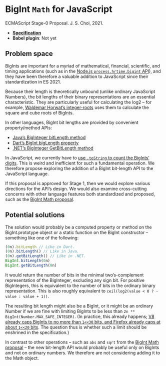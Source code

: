 # BigInt `Math` for JavaScript
ECMAScript Stage-0 Proposal. J. S. Choi, 2021.

* **[Specification][]**
* **Babel plugin**: Not yet

[specification]: http://jschoi.org/21/es-bigint-math/

## Problem space
BigInts are important for a myriad of
mathematical, financial, scientific, and timing applications
(such as in the [Node.js `process.hrtime.bigint` API][hrtime]),
and they have been therefore a valuable addition to JavaScript
since their standardization in ES 2021.

[hrtime]: https://nodejs.org/api/process.html#process_process_hrtime_bigint

Because their length is theoretically unbound (unlike ordinary JavaScript
Numbers), the bit lengths of their binary representations are an essential
characteristic. They are particularly useful for calculating the log2 – for
example, [Waldemar Horwat’s integer-roots][] uses them to calculate the square
and cube roots of BigInts.

In other languages, BigInt bit lengths are provided by convenient
property/method APIs:

* [Java’s BigInteger bitLength method](https://docs.oracle.com/en/java/javase/18/docs/api/java.base/java/math/BigInteger.html#bitLength())
* [Dart’s BigInt bigLength property](https://api.dart.dev/stable/2.17.6/dart-core/BigInt/bitLength.html)
* [.NET’s BigInteger GetBitLength method](https://docs.microsoft.com/en-us/dotnet/api/system.numerics.biginteger.getbitlength?view=net-6.0#system-numerics-biginteger-getbitlength)

In JavaScript, we currently have to [use `.toString` to count the BigInts’
digits][toString]. This is weird and inefficient for such a fundamental
operation. We therefore propose exploring the addition of a BigInt bit-length
API to the JavaScript language.

[toString]: https://stackoverflow.com/questions/54758130/how-to-obtain-the-amount-of-bits-of-a-bigint

If this proposal is approved for Stage 1, then we would explore various
directions for the API’s design. We would also examine cross-cutting concerns
with other language features both standardized and proposed, such as the
[BigInt Math proposal][].

## Potential solutions
The solution would probably be a computed property or method on the
BigInt.prototype object or a static function on the BigInt constructor –
something like one of the following:

```js
(0n).bitLength // Like in Dart.
(0n).bitLength() // Like in Java.
(0n).getBitLength() // Like in .NET.
BigInt.bitLength(0n)
BigInt.getBitLength(0n)
```

It would return the number of bits in the minimal two’s-complement
representation of the BigInteger, excluding any sign bit. For positive
BigIntegers, this is equivalent to the number of bits in the ordinary binary
representation. This is also roughly equivalent to `ceil(log2(value < 0 ?
-value : value + 1))`.

The resulting bit length might also be a BigInt, or it might be an ordinary
Number if we are fine with limiting BigInts to be less than `2n **
BigInt(Number.MAX_SAFE_INTEGER)`. (In practice, this already happens; [V8
already caps BigInts to no more than `1<<30` bits, and Firefox already caps at
about `1<<20` bits][already capped]. The question thus is whether such a limit
should be enshrined in the specification.)

[Waldemar Horwat’s integer-roots]: https://github.com/waldemarhorwat/integer-roots

In contrast to other operations – such as `abs` and `sqrt` from the [BigInt
Math proposal][] – the new bit-length API would probably be useful only on
BigInts and not on ordinary numbers. We therefore are not considering adding it
to the Math object.

[BigInt Math proposal]: https://github.com/tc39/proposal-bigint-math
[already capped]: https://github.com/tc39/proposal-bigint-math/issues/21#issuecomment-1180917488
